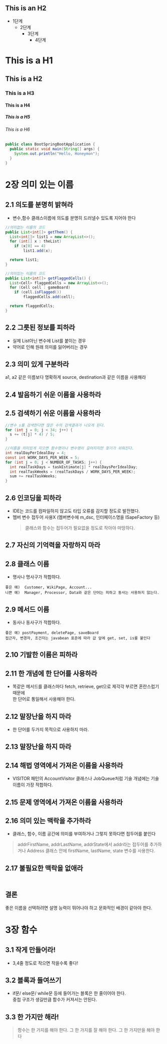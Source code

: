 This is an H2
-------------

* 1단계
  - 2단계
    + 3단계
      + 4단계

# This is a H1
## This is a H2
### This is a H3
#### This is a H4
##### This is a H5
###### This is a H6

```java
public class BootSpringBootApplication {
  public static void main(String[] args) {
    System.out.println("Hello, Honeymon");
  }
}
```

# 2장 의미 있는 이름

## 2.1 의도를 분명히 밝혀라

* 변수,함수 클래스이름에 의도를 분명히 드러낼수 있도록 지어야 한다


```java
//의미없는 이름의 코드
public List<int[]> getThem() {
  List<int[]> list1 = new ArrayList<>();
  for (int[] x : theList)
    if (x[0] == 4)
        list1.add(x);

  return list1;
}
```

```java
//의미있는 이름의 코드
public List<int[]> getFlaggedCells() {
  List<Cell> flaggedCells = new ArrayList<>();
  for (Cell cell : gameBoard)
    if (cell.isFlagged())
        flaggedCells.add(cell);

  return flaggedCells;
}
```

## 2.2 그릇된 정보를 피하라
* 실제 List아닌 변수에 List를 붙이는 경우
* 약어로 인해 원래 의미를 잃어버리는 경우
## 2.3 의미 있게 구분하라
a1, a2 같은 이름보다 명확하게 source, destination과 같은 이름을 사용해라

## 2.4 발음하기 쉬운 이름을 사용하라

## 

## 2.5 검색하기 쉬운 이름을 사용하라

```java
//변수 s를 검색한다면 많은 수의 검색결과가 나오게 된다.
for (int j = 0; j < 34; j++) {
  s += (t[j] * 4) / 5;
}
```

```java
//이름을 의미있게 지으면 함수명이나 변수명이 길어지지만 찾기가 쉬워진다.
int realDayPerIdealDay = 4;
const int WORK_DAYS_PER_WEEK = 5;
for (int j = 0; j < NUMBER_OF_TASKS; j++) {
  int realTaskDays = taskEstimate[j] * realDaysPerIdealDay;
  int realTaskWeeks = (realTaskDays / WORK_DAYS_PER_WEEK);
  sum += realTaskWeeks;
}
```


## 2.6 인코딩을 피하라
* IDE는 코드를 컴파일하지 않고도 타입 오류를 감지할 정도로 발전했다.
* 멤버 변수 접두어 사용X (멤버변수에 m_dsc, 인터페이스명을 ISapeFactory 등)
  > 클래스와 함수는 접두어가 필요없을 정도로 작아야 마땅하다.


## 2.7 자신의 기억력을 자랑하지 마라


## 2.8 클래스 이름
* 명사나 명사구가 적합하다.
```
좋은 예)  Customer, WikiPage, Account...
나쁜 예)  Manager, Processor, Data와 같은 단어는 피하고 동사는 사용하지 않는다.
```

## 2.9 메서드 이름
* 동사나 동사구가 적합하다.
```
좋은 예) postPayment, deletePage, saveBoard
접근자, 변경자, 조건자는 javabean 표준에 따라 값 앞에 get, set, is를 붙인다
```

## 2.10 기발한 이름은 피하라

## 2.11 한 개념에 한 단어를 사용하라
* 똑같은 메서드를 클래스마다 fetch, retrieve, get으로 제각각 부르면 혼란스럽기 때문에\
한 단어로 통일해서 사용해야 한다.

## 2.12 말장난을 하지 마라
* 한 단어를 두가지 목적으로 사용하지 마라.

## 2.13 말장난을 하지 마라

## 2.14 해법 영역에서 가져온 이름을 사용하라
* VISITOR 패턴의 AccountVisitor 클래스나 JobQueue처럼 기술 개념에는 기술 이름이 가장 적합하다.

## 2.15 문제 영역에서 가져온 이름을 사용하라

## 2.16 의미 있는 맥락을 추가하라
* 클래스, 함수, 이름 공간에 의미를 부여하거나 그렇지 못하다면 접두어를 붙인다
> addrFirstName, addrLastName, addrState에서 addr라는 접두어를 추가하거나
Address 클래스 안에 firstName, lastName, state 변수를 사용한다.

## 2.17 불필요한 맥락을 없애라
\
결론
---
좋은 이름을 선택하려면 설명 능력이 뛰어나야 하고 문화적인 배경이 같아야 한다.

# 3장 함수

## 3.1 작게 만들어라!
* 3,4줄 정도로 작으면 작을수록 좋다!

## 3.2 블록과 들여쓰기
* if문/ else문/ while문 등에 들어가는 블록은 한 줄이어야 한다.\
중첩 구조가 생길만큼 함수가 커져서는 안된다.

## 3.3 한 가지만 해라!
> 함수는 한 가지를 해야 한다. 그 한 가지를 잘 해야 한다. 그 한 가지만을 해야 한다








